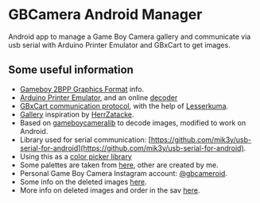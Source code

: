 # GBCamera Android Manager
Android app to manage a Game Boy Camera gallery and communicate via usb serial with Arduino Printer Emulator and GBxCart to get images.

## Some useful information
  * [Gameboy 2BPP Graphics Format](https://www.huderlem.com/demos/gameboy2bpp.html) info.
  * [Arduino Printer Emulator](https://mofosyne.github.io/arduino-gameboy-printer-emulator/), and an online [decoder](https://mofosyne.github.io/arduino-gameboy-printer-emulator/GameBoyPrinterDecoderJS/gameboy_printer_js_raw_decoder.html)
  * [GBxCart communication protocol](https://github.com/lesserkuma/FlashGBX/blob/master/FlashGBX/hw_GBxCartRW.py), with the help of [Lesserkuma](https://github.com/lesserkuma).
  * [Gallery](https://herrzatacke.github.io/gb-printer-web/#/gallery) inspiration by [HerrZatacke](https://github.com/HerrZatacke/gb-printer-web).
  * Based on [gameboycameralib](https://github.com/KodeMunkie/gameboycameralib) to decode images, modified to work on Android.
  * Library used for serial communication: [https://github.com/mik3y/usb-serial-for-android](https://github.com/mik3y/usb-serial-for-android).
  * Using this as a [color picker library](https://github.com/QuadFlask/colorpicker)
  * Some palettes are taken from [here](https://www.npmjs.com/package/gb-palettes), other are created by me.
  * Personal Game Boy Camera Instagram account: [@gbcameroid](https://www.instagram.com/gbcameroid/).
  * Some info on the deleted images [here](https://www.insidegadgets.com/2017/07/11/learning-about-gameboy-camera-saves-and-converting-stored-images-to-bitmap/).
  * More info on deleted images and order in the sav [here](https://github.com/Raphael-Boichot/Inject-pictures-in-your-Game-Boy-Camera-saves#part-1-injecting-custom-pictures-into-the-save).

